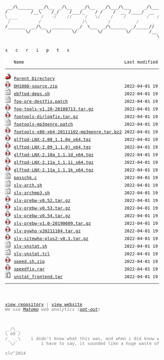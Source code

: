 <html>
<head>
<link rel="shortcut icon" href="favicon.ico" type="image/x-icon" />
<link rel="stylesheet" href="/assets/css/style.css" />
</head>
<body>
<div class="slvlogo">
<pre>
<!-- ``` -->
 __/\______  __/\__  _/\__    _/\__   _/\___/\___     _/\____   mfn^AiiA
/         /__\    /_/    /___/_    / /    /  __ /____/  __  /___
<span style="color:Gray;">\____         /   -/    //     /   \/    /    /        /   /    \</span>
<span style="color:SlateGray;"> /           /                /\        /          /     _      /</span>
/_______  __/\__  ________  _/  \___  _/\______  _/_____//     /
        \/      \/        \/        \/         \/       /__  _/
<span style="color:DarkSlateGray;">                                                           \/</span>
<!-- ``` -->
</pre>
</div>
<div class="txtscripts">
<pre>s   c   r   i   p   t   s</pre>
</div>
<pre><img src="/assets/icons/blank.gif" alt="Icon "> Name                                       Last modified      Size  Description<hr><img src="/assets/icons/back.gif" width="20" height="22" alt="[PARENTDIR]"> <a href="/">Parent Directory</a>                                                -   
<img src="/assets/icons/compressed.gif" width="20" height="22" alt="[   ]"> <a href="DH1080-source.zip">DH1080-source.zip</a>                          2022-04-01 19:40   21K  by <b>ECLiPSE</b> - DH1080_tcl from fish.secure.la (mirror)
<img src="/assets/icons/script.gif" width="20" height="22" alt="[TXT]"> <a href="ebftpd-deps.sh">ebftpd-deps.sh</a>                             2022-04-01 19:40  318   <font color='Gray'>OLD: by <b>slv</b> - apt install pkgs for ebftpd</font>
<img src="/assets/icons/text.gif" width="20" height="22" alt="[TXT]"> <a href="foo-pre-destfix.patch">foo-pre-destfix.patch</a>                      2022-04-01 19:40  389   <font color='Gray'>OLD: little patch to fix destination error on pre</font>
<img src="/assets/icons/compressed.gif" width="20" height="22" alt="[   ]"> <a href="foo-tools-v1.20-20180713.tar.gz">foo-tools-v1.20-20180713.tar.gz</a>            2022-04-01 19:40  434K  <font color='Gray'>OLD: by <b>tanesha, slv, contributors</b> - fixed/updated foo-tools, incl foopre+mp3genre</font>
<img src="/assets/icons/compressed.gif" width="20" height="22" alt="[   ]"> <a href="footools-dirlogfix.tar.gz">footools-dirlogfix.tar.gz</a>                  2022-04-01 19:40  204K  <font color='Gray'>OLD: by PCFiL - fixes dirlog getting corrupted on 64bit</font>
<img src="/assets/icons/text.gif" width="20" height="22" alt="[TXT]"> <a href="footools-mp3genre.patch">footools-mp3genre.patch</a>                    2022-04-01 19:40  8.8K  <font color='Gray'>OLD: by slv - ugly patch for foopre to add mp3 genre in PRE</font>
<img src="/assets/icons/compressed.gif" width="20" height="22" alt="[   ]"> <a href="footools-x86-x64-20111102-mp3genre.tar.bz2">footools-x86-x64-20111102-mp3genre.tar.bz2</a> 2022-04-01 19:40  438K  <font color='Gray'>OLD: by slv - ugly hack for foopre to add mp3 genre in PRE</font>
<img src="/assets/icons/compressed.gif" width="20" height="22" alt="[   ]"> <a href="glftpd-LNX-2.08_1.1.0g_x64.tgz">glftpd-LNX-2.08_1.1.0g_x64.tgz</a>             2022-04-01 19:40  7.1M  <font color='Gray'>OLD: by glteam - glftpd 2.08 linux x64 (mirror) | <a href='#' onClick="window.prompt('SHA512:', '4a43e1842992d1e3322cfa804168670ff1f592290e106c653218a599e35a81e9ea7dcc975d1ef2ebeae7587e4e1f60c8e92d77c807d26de693cc821029d55e6f')">show sha512</a></font>
<img src="/assets/icons/compressed.gif" width="20" height="22" alt="[   ]"> <a href="glftpd-LNX-2.09_1.1.0j_x64.tgz">glftpd-LNX-2.09_1.1.0j_x64.tgz</a>             2022-04-01 19:40  7.1M  <font color='Gray'>OLD: by glteam - glftpd 2.09 linux x64 (mirror) | <a href='#' onClick="window.prompt('SHA512:', '84833593ecf032ae968e530b33a7a884d9da861f86440db36d04086322b27c2a71d63e3f618485fb366cc370d428e1bedc223ee52cf36c3a220358778861e717')">show sha512</a></font>
<img src="/assets/icons/compressed.gif" width="20" height="22" alt="[   ]"> <a href="glftpd-LNX-2.10a_1.1.1d_x64.tgz">glftpd-LNX-2.10a_1.1.1d_x64.tgz</a>            2022-04-01 19:40  8.2M  <font color='Gray'>OLD: by glteam - glftpd 2.09 linux x64 (mirror) | <a href='#' onClick="window.prompt('SHA512:', 'f2600821f76aa4e820a0a8b18a9684f9888da67f487825807a880cc68b322f81b8bb1b2f6b081aff21e350b977ac6818b006a1a76e895f5705844605e54c98ee')">show sha512</a></font>
<img src="/assets/icons/compressed.gif" width="20" height="22" alt="[   ]"> <a href="glftpd-LNX-2.11a_1.1.1i_x64.tgz">glftpd-LNX-2.11a_1.1.1i_x64.tgz</a>            2022-04-01 19:40  8.4M  <font color='Gray'>OLD: by glteam -  glftpd 2.11a linux x64 (mirror) | <a href='#' onClick="window.prompt('SHA512:', '5dfb420036b714328fe08cb88b36256c5cd874158d1d6cfbaa8fd7b4fa49a16526c72261b82d8724614b95ddc89fce048f3c2c79d556c505318d196ebdd05aef')">show sha512</a></font>
<img src="/assets/icons/compressed.gif" width="20" height="22" alt="[   ]"> <a href="glftpd-LNX-2.11a_1.1.1k_x64.tgz">glftpd-LNX-2.11a_1.1.1k_x64.tgz</a>            2022-04-01 19:40  8.4M  <font color='Gray'>OLD: by glteam - glftpd 2.11a linux x64, stable (mirror) | <a href='#' onClick="window.prompt('SHA512:', '05508b05c59db56438bd605b5f0e4a2aca41f0f05f58f9e9328a405c150149aae4d21a8941925d0158d5843b3e2a85ded56e1d506680dd024002bab1cf6c7728')">show sha512</a></font>
<img src="/assets/icons/c.gif" width="20" height="22" alt="[TXT]"> <a href="passchk.c">passchk.c</a>                                  2022-04-01 19:40  1.8K  modded to generate pw hashes for /etc/passwd
<img src="/assets/icons/script.gif" width="20" height="22" alt="[TXT]"> <a href="slv-arch.sh">slv-arch.sh</a>                                2022-04-01 19:40   18K  slv - archiver for iso, moves to appropriate dirs and creates tvshow/season dirs
<img src="/assets/icons/script.gif" width="20" height="22" alt="[TXT]"> <a href="slv-archmp3.sh">slv-archmp3.sh</a>                             2022-04-01 19:40  4.6K  <font color='Gray'>OLD: by slv - archiver for mp3 daydirs and mv wkdirs (with audiosort)</font>
<img src="/assets/icons/compressed.gif" width="20" height="22" alt="[   ]"> <a href="slv-prebw-v0.52.tar.gz">slv-prebw-v0.52.tar.gz</a>                     2022-04-01 19:40  2.4K  <font color='Gray'>OLD: by slv - pzs-ng dZBot/ngbot plugin to show bw after pre</font>
<img src="/assets/icons/compressed.gif" width="20" height="22" alt="[   ]"> <a href="slv-prebw-v0.53.tar.gz">slv-prebw-v0.53.tar.gz</a>                     2022-04-01 19:40  2.4K  <font color='Gray'>OLD: by slv - pzs-ng dZBot/ngbot plugin to show bw after pre</font>
<img src="/assets/icons/compressed.gif" width="20" height="22" alt="[   ]"> <a href="slv-prebw-v0.54.tar.gz">slv-prebw-v0.54.tar.gz</a>                     2022-04-01 19:40  2.5K  <font color='Gray'>OLD: by slv - pzs-ng dZBot/ngbot plugin to show bw after pre</font>
<img src="/assets/icons/compressed.gif" width="20" height="22" alt="[   ]"> <a href="slv-prebw-v1.0-20190609.tar.gz">slv-prebw-v1.0-20190609.tar.gz</a>             2022-04-01 19:40  4.1K  <font color='Gray'>OLD: by slv - pzs-ng dZBot/ngbot plugin to show bw after pre</font>
<img src="/assets/icons/compressed.gif" width="20" height="22" alt="[   ]"> <a href="slv-pywho-v20211104.tar.gz">slv-pywho-v20211104.tar.gz</a>                 2022-04-01 19:40   15K  <font color='Gray'>OLD:by <b>slv</b> - pywho: pzs-ng's sitewho ported to python</font>
<img src="/assets/icons/compressed.gif" width="20" height="22" alt="[   ]"> <a href="slv-sitewho-plus2-v0.1.tar.gz">slv-sitewho-plus2-v0.1.tar.gz</a>              2022-04-01 19:40   11K  <font color='Gray'>OLD: by <b>slv</b> - sitewho+2: modded version with user ip/geoip2 country in raw output</font>
<img src="/assets/icons/script.gif" width="20" height="22" alt="[TXT]"> <a href="slv-vnstat.sh">slv-vnstat.sh</a>                              2022-04-01 19:40  4.6K  by <b>slv</b> - vnstat wrapper for multiple interfaces? i dont even...
<img src="/assets/icons/script.gif" width="20" height="22" alt="[TXT]"> <a href="slv-vnstat.tcl">slv-vnstat.tcl</a>                             2022-04-01 19:40  902   by <b>slv</b> - !vnstat trigger
<img src="/assets/icons/compressed.gif" width="20" height="22" alt="[   ]"> <a href="speed.sh.zip">speed.sh.zip</a>                               2022-04-01 19:40  560   by <b>Unknown</b> - speed.sh tweaks tcp settings for gbit, with backup
<img src="/assets/icons/compressed.gif" width="20" height="22" alt="[   ]"> <a href="speedfix.rar">speedfix.rar</a>                               2022-04-01 19:40  307   by <b>Unknown</b> - speedfix.nfo uses lower buffer sizes than speed.sh, doesnt backup
<img src="/assets/icons/tar.gif" width="20" height="22" alt="[   ]"> <a href="vnstat_frontend.tar">vnstat_frontend.tar</a>                        2022-04-01 19:40   80K  by <b>Nom</b> - use with http://humdi.net/vnstat
<hr></pre>
<pre><div style="color: Gray"><div class="footct">
<span class="footupd" id="lastUpdated"></span>
<span class="footlnk"><a href="https://github.com/silv3rr/sscripts.ga">view repository</a> | <a href="https://sscripts.ga">view website</a><br><i>We use <a href="https://matomo.org/privacy-policy">Matomo</a> web analytics (<a href="https://stats.sscripts.ga/piwik/index.php?module=CoreAdminHome&action=optOut&language=en&backgroundColor=d3d3d3&fontColor=000&fontSize=10pt&fontFamily=SFMono-Regular,Consolas,Liberation%20Mono,Menlo,Courier,monospace">opt-out</a>)</i>
</span>
</div>
<div class="footstar">
__/\__
\ oO /
/_ ._\    i didn't know what this was, and when i did know what it was,
  \/          i have to say, it sounded like a huge waste of time
</div>
<div class="footslv">slv^2014</div>
</div>
</pre>
<!-- Matomo Image Tracker--><noscript>
<img src="https://stats.sscripts.ga/piwik/piwik.php?idsite=17&rec=1" style="border:0" alt="" />
</noscript><!-- End Matomo -->
</body>
</html>
